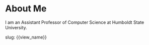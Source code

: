 # About Me
I am an Assistant Professor of Computer Science at Humboldt State University.

slug: {{view_name}}